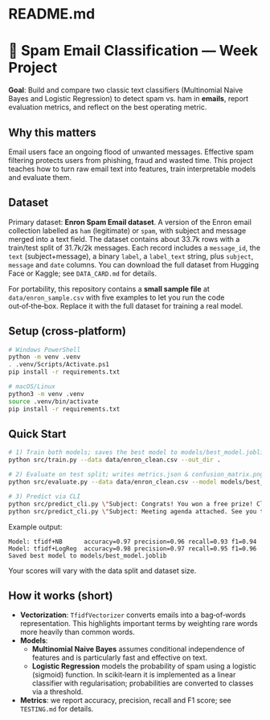 # README.md
# 📧 Spam Email Classification — Week Project

**Goal**: Build and compare two classic text classifiers (Multinomial Naive Bayes and Logistic Regression) to detect spam vs. ham in **emails**, report evaluation metrics, and reflect on the best operating metric.

## Why this matters
Email users face an ongoing flood of unwanted messages. Effective spam filtering protects users from phishing, fraud and wasted time. This project teaches how to turn raw email text into features, train interpretable models and evaluate them.

## Dataset
Primary dataset: **Enron Spam Email dataset**. A version of the Enron email collection labelled as `ham` (legitimate) or `spam`, with subject and message merged into a text field. The dataset contains about 33.7k rows with a train/test split of 31.7k/2k messages. Each record includes a `message_id`, the `text` (subject+message), a binary `label`, a `label_text` string, plus `subject`, `message` and `date` columns.  You can download the full dataset from Hugging Face or Kaggle; see `DATA_CARD.md` for details.

For portability, this repository contains a **small sample file** at `data/enron_sample.csv` with five examples to let you run the code out‑of‑the‑box. Replace it with the full dataset for training a real model.

## Setup (cross‑platform)

```bash
# Windows PowerShell
python -m venv .venv
. .venv/Scripts/Activate.ps1
pip install -r requirements.txt

# macOS/Linux
python3 -m venv .venv
source .venv/bin/activate
pip install -r requirements.txt
```

## Quick Start

```bash
# 1) Train both models; saves the best model to models/best_model.joblib
python src/train.py --data data/enron_clean.csv --out_dir .

# 2) Evaluate on test split; writes metrics.json & confusion_matrix.png in reports/
python src/evaluate.py --data data/enron_clean.csv --model models/best_model.joblib --out_dir reports

# 3) Predict via CLI
python src/predict_cli.py \"Subject: Congrats! You won a free prize! Claim now.\"
python src/predict_cli.py \"Subject: Meeting agenda attached. See you tomorrow.\"
```

Example output:

```
Model: tfidf+NB      accuracy=0.97 precision=0.96 recall=0.93 f1=0.94
Model: tfidf+LogReg  accuracy=0.98 precision=0.97 recall=0.95 f1=0.96
Saved best model to models/best_model.joblib
```

Your scores will vary with the data split and dataset size.

## How it works (short)
- **Vectorization**: `TfidfVectorizer` converts emails into a bag‑of‑words representation.  This highlights important terms by weighting rare words more heavily than common words.
- **Models**: 
  - **Multinomial Naive Bayes** assumes conditional independence of features and is particularly fast and effective on text.
  - **Logistic Regression** models the probability of spam using a logistic (sigmoid) function. In scikit‑learn it is implemented as a linear classifier with regularisation; probabilities are converted to classes via a threshold.
- **Metrics**: we report accuracy, precision, recall and F1 score; see `TESTING.md` for details.
